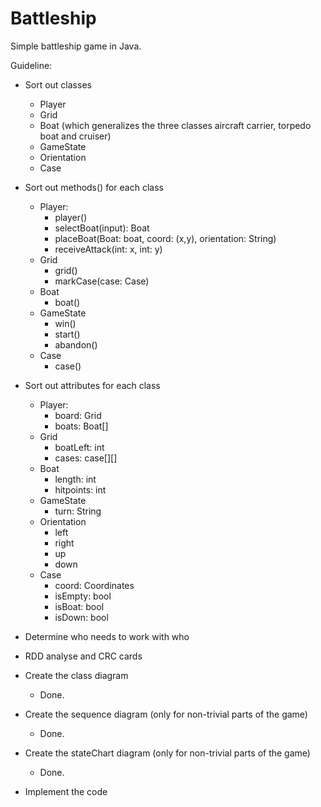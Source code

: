 # Battleship
Simple battleship game in Java.

Guideline:

- Sort out classes
  - Player
  - Grid
  - Boat (which generalizes the three classes aircraft carrier, torpedo boat and cruiser)
  - GameState
  - Orientation
  - Case
  
- Sort out methods() for each class
  - Player:
      - player()
      - selectBoat(input): Boat
      - placeBoat(Boat: boat, coord: (x,y), orientation: String)
      - receiveAttack(int: x, int: y)
  - Grid
      - grid()
      - markCase(case: Case)
  - Boat
      - boat() 
  - GameState 
      - win()
      - start()
      - abandon()
  - Case
      - case()
      
- Sort out attributes for each class
  - Player: 
      - board: Grid
      - boats: Boat[]  
  - Grid
      - boatLeft: int
      - cases: case[][]
  - Boat
      - length: int
      - hitpoints: int  
  - GameState
      - turn: String
  - Orientation
    - left
    - right
    - up
    - down
  - Case
    - coord: Coordinates
    - isEmpty: bool
    - isBoat: bool
    - isDown: bool
    
 - Determine who needs to work with who
 
- RDD analyse and CRC cards

- Create the class diagram
  - Done.

- Create the sequence diagram (only for non-trivial parts of the game)
  - Done.

- Create the stateChart diagram (only for non-trivial parts of the game)
  - Done.
- Implement the code
  
